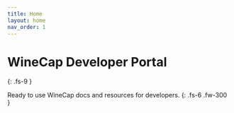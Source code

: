 ```yaml
---
title: Home
layout: home
nav_order: 1
---
```


# WineCap Developer Portal
{: .fs-9 }

Ready to use WineCap docs and resources for developers.
{: .fs-6 .fw-300 }

